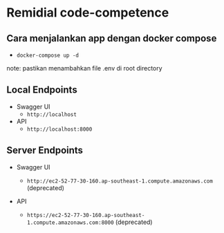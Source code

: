 # Remidial code-competence

## Cara menjalankan app dengan docker compose

- `docker-compose up -d`

note: pastikan menambahkan file .env di root directory

## Local Endpoints

- Swagger UI
  - `http://localhost`
- API
  - `http://localhost:8000`

## Server Endpoints

- Swagger UI

  - `http://ec2-52-77-30-160.ap-southeast-1.compute.amazonaws.com` (deprecated)

- API
  - `https://ec2-52-77-30-160.ap-southeast-1.compute.amazonaws.com:8000` (deprecated)
